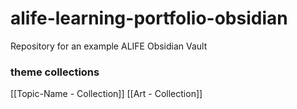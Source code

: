 # alife-learning-portfolio-obsidian
Repository for an example ALIFE Obsidian Vault 

### theme collections
[[Topic-Name - Collection]]
[[Art - Collection]]
